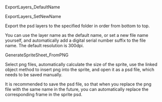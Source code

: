 
ExportLayers_DefaultName

ExportLayers_SetNewName

Export the psd layers to the specified folder in order from bottom to top.

You can use the layer name as the default name, or set a new file name yourself, and automatically add a digital serial number suffix to the file name. The default resolution is 300dpi.

GenerateSpriteSheet_FromPNG

Select png files, automatically calculate the size of the sprite, use the linked object method to insert png into the sprite, and open it as a psd file, which needs to be saved manually.

It is recommended to save the psd file, so that when you replace the png file with the same name in the future, you can automatically replace the corresponding frame in the sprite psd.
